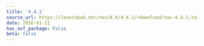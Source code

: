 ```yaml
---
title: '4.4.1'
source_url: https://launchpad.net/nav/4.4/4.4.1/+download/nav-4.4.1.tar.gz
date: 2016-01-21
has_ovf_package: False
beta: false
---
```

